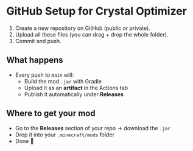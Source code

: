 # GitHub Setup for Crystal Optimizer

1. Create a new repository on GitHub (public or private).
2. Upload all these files (you can drag + drop the whole folder).
3. Commit and push.

## What happens

- Every push to `main` will:
  - Build the mod `.jar` with Gradle
  - Upload it as an **artifact** in the Actions tab
  - Publish it automatically under **Releases**

## Where to get your mod

- Go to the **Releases** section of your repo → download the `.jar`
- Drop it into your `.minecraft/mods` folder
- Done 🎉
